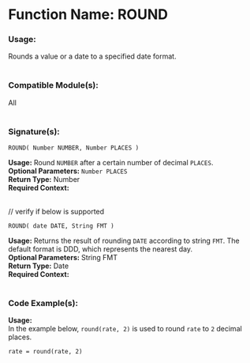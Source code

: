 # Function Name: ROUND

### Usage:
Rounds a value or a date to a specified date format.
<br><br>

### Compatible Module(s):
All
<br><br>

### Signature(s):

```
ROUND( Number NUMBER, Number PLACES )
```
**Usage:** Round `NUMBER` after a certain number of decimal `PLACES`.<br>
**Optional Parameters:** `Number PLACES`<br>
**Return Type:** Number<br>
**Required Context:**<br>
<br>

// verify if below is supported
```
ROUND( date DATE, String FMT )
```
**Usage:** Returns the result of rounding `DATE` according to string `FMT`. The default format is DDD, which represents the nearest day.
<br>
**Optional Parameters:** String FMT<br>
**Return Type:** Date<br>
**Required Context:**<br>
<br>


### Code Example(s):
**Usage:**<br>
In the example below, `round(rate, 2)` is used to round `rate` to `2` decimal places.
```
rate = round(rate, 2)
```
